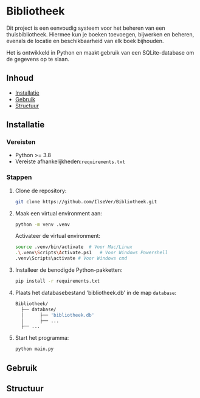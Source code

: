 # Bibliotheek
Dit project is een eenvoudig systeem voor het beheren van een thuisbibliotheek. 
Hiermee kun je boeken toevoegen, bijwerken en beheren, evenals de locatie en beschikbaarheid van elk boek bijhouden. 

Het is ontwikkeld in Python en maakt gebruik van een SQLite-database om de gegevens op te slaan.

## Inhoud
- [Installatie](#installatie)
- [Gebruik](#gebruik)
- [Structuur](#structuur)

## Installatie

### Vereisten
- Python >= 3.8
- Vereiste afhankelijkheden:`requirements.txt`

### Stappen
1. Clone de repository:
   ```bash
   git clone https://github.com/IlseVer/Bibliotheek.git
   ```

2. Maak een virtual environment aan:
   ```bash
   python -m venv .venv
   ```
   Activateer de virtual environment:
   ```bash
   source .venv/bin/activate  # Voor Mac/Linux
   .\.venv\Scripts\Activate.ps1   # Voor Windows Powershell
   .venv\Scripts\activate # Voor Windows cmd
   ```

3. Installeer de benodigde Python-pakketten:
   ```bash
   pip install -r requirements.txt
   ```

4. Plaats het databasebestand 'bibliotheek.db' in de map `database`:
   ```bash
   Bibliotheek/
     ├── database/
     │      ├── 'bibliotheek.db'
     │      ├── ...
     ├── ...
      ```
5. Start het programma:
   ```bash
   python main.py
   
## Gebruik

## Structuur
```


